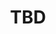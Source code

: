 ﻿---
  name: 20d1t3s5
  title: TBD
  content:
  category: Cloud
  format: Workshop
  speakers: TBD
  room: Showroom
  time_start: '15:00'
  time_end: '16:45'
---
